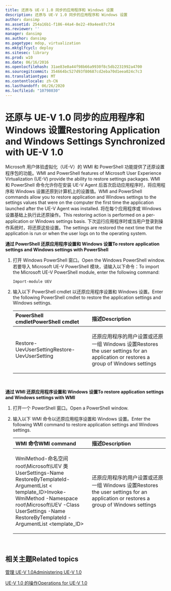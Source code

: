 ```yaml
---
title: 还原与 UE-V 1.0 同步的应用程序和 Windows 设置
description: 还原与 UE-V 1.0 同步的应用程序和 Windows 设置
author: dansimp
ms.assetid: 254a16b1-f186-44a4-8e22-49a4ee87c734
ms.reviewer: ''
manager: dansimp
ms.author: dansimp
ms.pagetype: mdop, virtualization
ms.mktglfcycl: deploy
ms.sitesec: library
ms.prod: w10
ms.date: 06/16/2016
ms.openlocfilehash: 31ae83e0a44f98b66a9930f8c5db2231992a4700
ms.sourcegitcommit: 354664bc527d93f80687cd2eba70d1eea024c7c3
ms.translationtype: MT
ms.contentlocale: zh-CN
ms.lasthandoff: 06/26/2020
ms.locfileid: "10798030"
---
```

# <span data-ttu-id="39b51-103">还原与 UE-V 1.0 同步的应用程序和 Windows 设置</span><span class="sxs-lookup"><span data-stu-id="39b51-103">Restoring Application and Windows Settings Synchronized with UE-V 1.0</span></span>


<span data-ttu-id="39b51-104">Microsoft 用户体验虚拟化（UE-V）的 WMI 和 PowerShell 功能提供了还原设置程序包的功能。</span><span class="sxs-lookup"><span data-stu-id="39b51-104">WMI and PowerShell features of Microsoft User Experience Virtualization (UE-V) provide the ability to restore settings packages.</span></span> <span data-ttu-id="39b51-105">WMI 和 PowerShell 命令允许你在安装 UE-V Agent 后首次启动应用程序时，将应用程序和 Windows 设置还原到计算机上的设置值。</span><span class="sxs-lookup"><span data-stu-id="39b51-105">WMI and PowerShell commands allow you to restore application and Windows settings to the settings values that were on the computer the first time the application launched after the UE-V Agent was installed.</span></span> <span data-ttu-id="39b51-106">将在每个应用程序或 Windows 设置基础上执行此还原操作。</span><span class="sxs-lookup"><span data-stu-id="39b51-106">This restoring action is performed on a per-application or Windows settings basis.</span></span> <span data-ttu-id="39b51-107">下次运行应用程序时或当用户登录到操作系统时，将还原这些设置。</span><span class="sxs-lookup"><span data-stu-id="39b51-107">The settings are restored the next time that the application is run or when the user logs on to the operating system.</span></span>

**<span data-ttu-id="39b51-108">通过 PowerShell 还原应用程序设置和 Windows 设置</span><span class="sxs-lookup"><span data-stu-id="39b51-108">To restore application settings and Windows settings with PowerShell</span></span>**

1.  <span data-ttu-id="39b51-109">打开 Windows PowerShell 窗口。</span><span class="sxs-lookup"><span data-stu-id="39b51-109">Open the Windows PowerShell window.</span></span> <span data-ttu-id="39b51-110">若要导入 Microsoft UE-V PowerShell 模块，请输入以下命令：</span><span class="sxs-lookup"><span data-stu-id="39b51-110">To import the Microsoft UE-V PowerShell module, enter the following command:</span></span>

    ``` syntax
    Import-module UEV
    ```

2.  <span data-ttu-id="39b51-111">输入以下 PowerShell cmdlet 以还原应用程序设置和 Windows 设置。</span><span class="sxs-lookup"><span data-stu-id="39b51-111">Enter the following PowerShell cmdlet to restore the application settings and Windows settings.</span></span>

    <table>
    <colgroup>
    <col width="50%" />
    <col width="50%" />
    </colgroup>
    <thead>
    <tr class="header">
    <th align="left"><strong><span data-ttu-id="39b51-112">PowerShell cmdlet</span><span class="sxs-lookup"><span data-stu-id="39b51-112">PowerShell cmdlet</span></span></strong></th>
    <th align="left"><strong><span data-ttu-id="39b51-113">描述</span><span class="sxs-lookup"><span data-stu-id="39b51-113">Description</span></span></strong></th>
    </tr>
    </thead>
    <tbody>
    <tr class="odd">
    <td align="left"><p><span data-ttu-id="39b51-114">Restore-UevUserSetting</span><span class="sxs-lookup"><span data-stu-id="39b51-114">Restore-UevUserSetting</span></span></p></td>
    <td align="left"><p><span data-ttu-id="39b51-115">还原应用程序的用户设置或还原一组 Windows 设置</span><span class="sxs-lookup"><span data-stu-id="39b51-115">Restores the user settings for an application or restores a group of Windows settings</span></span></p></td>
    </tr>
    </tbody>
    </table>

     

**<span data-ttu-id="39b51-116">通过 WMI 还原应用程序设置和 Windows 设置</span><span class="sxs-lookup"><span data-stu-id="39b51-116">To restore application settings and Windows settings with WMI</span></span>**

1.  <span data-ttu-id="39b51-117">打开一个 PowerShell 窗口。</span><span class="sxs-lookup"><span data-stu-id="39b51-117">Open a PowerShell window.</span></span>

2.  <span data-ttu-id="39b51-118">输入以下 WMI 命令以还原应用程序设置和 Windows 设置。</span><span class="sxs-lookup"><span data-stu-id="39b51-118">Enter the following WMI command to restore application settings and Windows settings.</span></span>

    <table>
    <colgroup>
    <col width="50%" />
    <col width="50%" />
    </colgroup>
    <thead>
    <tr class="header">
    <th align="left"><strong><span data-ttu-id="39b51-119">WMI 命令</span><span class="sxs-lookup"><span data-stu-id="39b51-119">WMI command</span></span></strong></th>
    <th align="left"><strong><span data-ttu-id="39b51-120">描述</span><span class="sxs-lookup"><span data-stu-id="39b51-120">Description</span></span></strong></th>
    </tr>
    </thead>
    <tbody>
    <tr class="odd">
    <td align="left"><p><span data-ttu-id="39b51-121">WmiMethod-命名空间 root\Microsoft\UEV 类 UserSettings-Name RestoreByTemplateId-ArgumentList &lt; template_ID&gt;</span><span class="sxs-lookup"><span data-stu-id="39b51-121">Invoke-WmiMethod -Namespace root\Microsoft\UEV -Class UserSettings -Name RestoreByTemplateId -ArgumentList &lt;template_ID&gt;</span></span></p></td>
    <td align="left"><p><span data-ttu-id="39b51-122">还原应用程序的用户设置或还原一组 Windows 设置</span><span class="sxs-lookup"><span data-stu-id="39b51-122">Restores the user settings for an application or restores a group of Windows settings</span></span></p></td>
    </tr>
    </tbody>
    </table>

     

## <span data-ttu-id="39b51-123">相关主题</span><span class="sxs-lookup"><span data-stu-id="39b51-123">Related topics</span></span>


[<span data-ttu-id="39b51-124">管理 UE-V 1.0</span><span class="sxs-lookup"><span data-stu-id="39b51-124">Administering UE-V 1.0</span></span>](administering-ue-v-10.md)

[<span data-ttu-id="39b51-125">UE-V 1.0 的操作</span><span class="sxs-lookup"><span data-stu-id="39b51-125">Operations for UE-V 1.0</span></span>](operations-for-ue-v-10.md)

 

 





